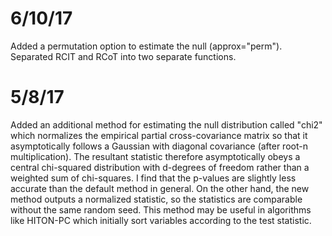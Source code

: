 # 6/10/17
Added a permutation option to estimate the null (approx="perm"). Separated RCIT and RCoT into two separate functions.

# 5/8/17
Added an additional method for estimating the null distribution called "chi2" which normalizes the empirical partial cross-covariance matrix so that it asymptotically follows a Gaussian with diagonal covariance (after root-n multiplication). The resultant statistic therefore asymptotically obeys a central chi-squared distribution with d-degrees of freedom rather than a weighted sum of chi-squares. I find that the p-values are slightly less accurate than the default method in general. On the other hand, the new method outputs a normalized statistic, so the statistics are comparable without the same random seed. This method may be useful in algorithms like HITON-PC which initially sort variables according to the test statistic.
